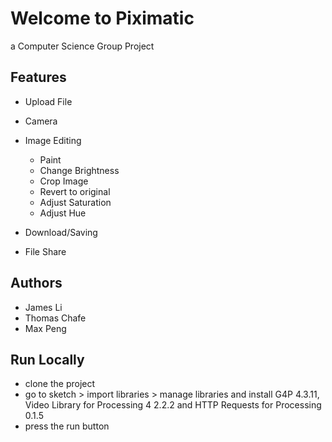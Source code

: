 # Welcome to Piximatic

a Computer Science Group Project

## Features

- Upload File
- Camera
- Image Editing
  - Paint
  - Change Brightness
  - Crop Image
  - Revert to original
  - Adjust Saturation
  - Adjust Hue

- Download/Saving
- File Share

## Authors

- James Li
- Thomas Chafe
- Max Peng

## Run Locally

- clone the project
- go to sketch > import libraries > manage libraries and install G4P 4.3.11, Video Library for Processing 4 2.2.2 and HTTP Requests for Processing 0.1.5      
- press the run button